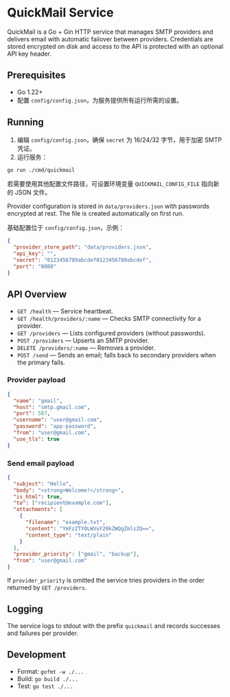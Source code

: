 # QuickMail Service

QuickMail is a Go + Gin HTTP service that manages SMTP providers and delivers email with automatic failover between providers. Credentials are stored encrypted on disk and access to the API is protected with an optional API key header.

## Prerequisites

- Go 1.22+
- 配置 `config/config.json`，为服务提供所有运行所需的设置。

## Running

1. 编辑 `config/config.json`，确保 `secret` 为 16/24/32 字节，用于加密 SMTP 凭证。
2. 运行服务：

```bash
go run ./cmd/quickmail
```

若需要使用其他配置文件路径，可设置环境变量 `QUICKMAIL_CONFIG_FILE` 指向新的 JSON 文件。

Provider configuration is stored in `data/providers.json` with passwords encrypted at rest. The file is created automatically on first run.

基础配置位于 `config/config.json`，示例：

```json
{
  "provider_store_path": "data/providers.json",
  "api_key": "",
  "secret": "0123456789abcdef0123456789abcdef",
  "port": "8080"
}
```

## API Overview

- `GET /health` — Service heartbeat.
- `GET /health/providers/:name` — Checks SMTP connectivity for a provider.
- `GET /providers` — Lists configured providers (without passwords).
- `POST /providers` — Upserts an SMTP provider.
- `DELETE /providers/:name` — Removes a provider.
- `POST /send` — Sends an email; falls back to secondary providers when the primary fails.

### Provider payload

```json
{
  "name": "gmail",
  "host": "smtp.gmail.com",
  "port": 587,
  "username": "user@gmail.com",
  "password": "app-password",
  "from": "user@gmail.com",
  "use_tls": true
}
```

### Send email payload

```json
{
  "subject": "Hello",
  "body": "<strong>Welcome!</strong>",
  "is_html": true,
  "to": ["recipient@example.com"],
  "attachments": [
    {
      "filename": "example.txt",
      "content": "YmFzZTY0LWVuY29kZWQgZmlsZQ==",
      "content_type": "text/plain"
    }
  ],
  "provider_priority": ["gmail", "backup"],
  "from": "user@gmail.com"
}
```

If `provider_priority` is omitted the service tries providers in the order returned by `GET /providers`.

## Logging

The service logs to stdout with the prefix `quickmail` and records successes and failures per provider.

## Development

- Format: `gofmt -w ./...`
- Build: `go build ./...`
- Test: `go test ./...`
